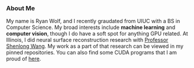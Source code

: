 ### About Me
My name is Ryan Wolf, and I recently graudated from UIUC with a BS in Computer Science.
My broad interests include **machine learning** and **computer vision**, though I do have a soft spot for anything GPU related.
At Illinois, I did neural surface reconstruction research with [Professor Shenlong Wang](https://shenlong.web.illinois.edu/). My work as a part of that research can be viewed in my pinned repositories. You can also find some CUDA programs that I am proud of [here](https://github.com/ryantwolf/cuda-exercises).
<!--
**ryantwolf/ryantwolf** is a ✨ _special_ ✨ repository because its `README.md` (this file) appears on your GitHub profile.

Here are some ideas to get you started:

- 🔭 I’m currently working on ...
- 🌱 I’m currently learning ...
- 👯 I’m looking to collaborate on ...
- 🤔 I’m looking for help with ...
- 💬 Ask me about ...
- 📫 How to reach me: ...
- 😄 Pronouns: ...
- ⚡ Fun fact: ...
-->
